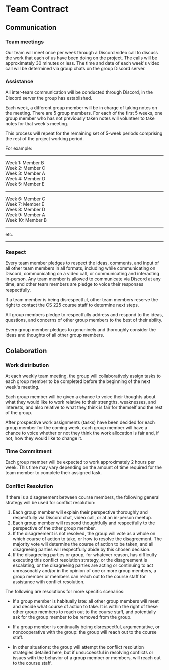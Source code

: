 # Team Contract

## Communication
### Team meetings ###
Our team will meet once per week through a Discord video call to discuss the work that each of us have been doing on the project. The calls will be approximately 30 minutes or less. The time and date of each week's video call will be determined via group chats on the group Discord server.

### Assistance
All inter-team communication will be conducted through Discord, in the Discord server the group has established. 

Each week, a different group member will be in charge of taking notes on the meeting. There are 5 group members. For each of the first 5 weeks, one group member who has not previously taken notes will volunteer to take notes for that week's meeting. 

This process will repeat for the remaining set of 5-week periods comprising the rest of the project working period. 

For example:

---

Week 1: Member B\
Week 2: Member C\
Week 3: Member A\
Week 4: Member D\
Week 5: Member E
 
---

Week 6: Member C\
Week 7: Member E\
Week 8: Member D\
Week 9: Member A\
Week 10: Member B

---

etc.

---


### Respect
Every team member pledges to respect the ideas, comments, and input of all other team members in all formats, including while communicating on Discord, communicating on a video call, or communicating and interacting in-person. Any team member is allowed to communicate via Discord at any time, and other team members are pledge to voice their responses respectfully. 

If a team member is being disrespectful, other team members reserve the right to contact the CS 225 course staff to determine next steps. 

All group members pledge to respectfully address and respond to the ideas, questions, and concerns of other group members to the best of their ability. 

Every group member pledges to genuninely and thoroughly consider the ideas and thoughts of all other group members.


## Colaboration
### Work distribution
At each weekly team meeting, the group will collaboratively assign tasks to each group member to be completed before the beginning of the next week's meeting. 

Each group member will be given a chance to voice their thoughts about what they would like to work relative to their strengths, weaknesses, and interests, and also relative to what they think is fair for themself and the rest of the group. 

After prospective work assignments (tasks) have been decided for each group member for the coming week, each group member will have a chance to voice whether or not they think the work allocation is fair and, if not, how they would like to change it.

### Time Commitment
Each group member will be expected to work approximately 2 hours per week. This time may vary depending on the amount of time required for the team member to complete their assigned task.

### Conflict Resolution
If there is a disagreement between course members, the following general strategy will be used for conflict resolution:

1. Each group member will explain their perspective thoroughly and respectfully via Discord chat, video call, or at an in-person meetup.
2. Each group member will respond thoughtfully and respectfully to the perspective of the other group member.
3. If the disagreement is not resolved, the group will vote as a whole on which course of action to take, or how to resolve the disagreement. The majority vote will determine the course of action to be taken, and all disagreeing parties will respectfully abide by this chosen decision.
4. If the disagreeing parties or group, for whatever reason, has difficulty executing this conflict resolution strategy, or the disagreement is escalating, or the disagreeing parties are acting or continuing to act unreasonably and/or in the opinion of one or more group members, a group member or members can reach out to the course staff for assistance with conflict resolution.

The following are resolutions for more specific scenarios:

- If a group member is habitually late: all other group members will meet and decide what course of action to take. It is within the right of these other group members to reach out to the course staff, and potentially ask for the group member to be removed from the group.

- If a group member is continually being disrespectful, argumentative, or noncooperative with the group: the group will reach out to the course staff.

- In other situations: the group will attempt the conflict resolution strategies detailed here, but if unsuccessful in resolving conflicts or issues with the behavior of a group member or members, will reach out to the course staff. 